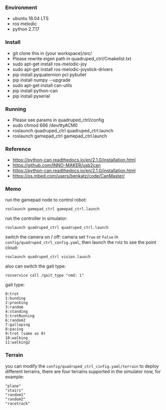 ### Environment
- ubuntu 18.04 LTS
- ros melodic
- python 2.7.17

### Install
- git clone this in {your workspace}/src/  
- Please rewrite eigen path in quadruped_ctrl/Cmakelist.txt
- sudo apt-get install ros-melodic-joy
- sudo apt-get install ros-melodic-joystick-drivers
- pip install pyquaternion pcl pybullet
- pip install numpy --upgrade
- sudo apt-get install can-utils 
- pip install python-can 
- pip install pyserial 

### Running
- Please see params in quadruped_ctrl/config
- sudo chmod 666 /dev/ttyACM0
- roslaunch quadruped_ctrl quadruped_ctrl.launch
- roslaunch gamepad_ctrl gamepad_ctrl.launch

### Reference
- https://python-can.readthedocs.io/en/2.1.0/installation.html
- https://github.com/INNO-MAKER/usb2can
- https://python-can.readthedocs.io/en/2.1.0/installation.html
- https://os.mbed.com/users/benkatz/code/CanMaster/


### Memo
run the gamepad node to control robot:
```
roslaunch gamepad_ctrl gamepad_ctrl.launch
```
run the controller in simulator:  
```
roslaunch quadruped_ctrl quadruped_ctrl.launch
```

switch the camera on / off:
camera set ```True``` or ```False``` in ```config/quadruped_ctrl_config.yaml```, then launch the rviz to see the point cloud:
```
roslaunch quadruped_ctrl vision.launch
```

also can switch the gait type:  
```
rosservice call /gait_type "cmd: 1"
```

gait type:
```
0:trot
1:bunding
2:pronking
3:random
4:standing
5:trotRunning
6:random2
7:galloping
8:pacing
9:trot (same as 0)
10:walking
11:walking2
```


### Terrain
you can modify the ```config/quadruped_ctrl_cinfig.yaml/terrain``` to deploy different terrains, there are four terrains supported in the simulator now, for example:
```
"plane"
"stairs"
"random1"
"random2"
"racetrack"
```